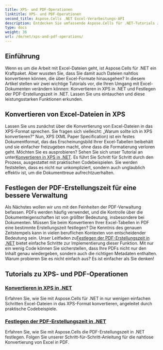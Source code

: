 ```yaml
---
title: XPS- und PDF-Operationen
linktitle: XPS- und PDF-Operationen
second_title: Aspose.Cells .NET Excel-Verarbeitungs-API
description: Entdecken Sie umfassende Aspose.Cells für .NET-Tutorials zu XPS- und PDF-Vorgängen, um Ihre Dateikonvertierungen zu optimieren.
type: docs
weight: 36
url: /de/net/xps-and-pdf-operations/
---
```

## Einführung

Wenn es um die Arbeit mit Excel-Dateien geht, ist Aspose.Cells für .NET ein Kraftpaket. Aber wussten Sie, dass Sie damit auch Dateien nahtlos konvertieren können, die über Excel-Formate hinausgehen? In diesem Artikel stellen wir zwei wichtige Tutorials vor, die Ihren Umgang mit Excel-Dokumenten verändern können: Konvertieren in XPS in .NET und Festlegen der PDF-Erstellungszeit in .NET. Lassen Sie uns eintauchen und diese leistungsstarken Funktionen erkunden. 

## Konvertieren von Excel-Dateien in XPS

Lassen Sie uns zunächst über die Konvertierung von Excel-Dateien in das XPS-Format sprechen. Sie fragen sich vielleicht: „Warum sollte ich in XPS konvertieren?“ Nun, XPS (XML Paper Specification) ist ein festes Dokumentformat, das das Erscheinungsbild Ihrer Excel-Tabellen beibehält und sie einfacher freizugeben macht, ohne dass die Formatierung verloren geht. Möchten Sie es ausprobieren? Sehen Sie sich unser Tutorial an unter[Konvertieren in XPS in .NET](./converting-to-xps/). Es führt Sie Schritt für Schritt durch den Prozess, ausgestattet mit praktischen Codebeispielen. Sie werden feststellen, dass es nicht nur unkompliziert, sondern auch unglaublich effektiv ist, um die Dokumenttreue aufrechtzuerhalten.

## Festlegen der PDF-Erstellungszeit für eine bessere Verwaltung

 Als Nächstes wollen wir uns mit den Feinheiten der PDF-Verwaltung befassen. PDFs werden häufig verwendet, und die Kontrolle über die Dokumenteigenschaften ist von größter Bedeutung, insbesondere bei Dokumenten. Müssen Sie beim Konvertieren Ihrer Excel-Tabellen in PDF eine bestimmte Erstellungszeit festlegen? Die Kenntnis des genauen Zeitstempels kann in vielen beruflichen Kontexten von entscheidender Bedeutung sein. Unser Leitfaden zu[Festlegen der PDF-Erstellungszeit in .NET](./setting-pdf-creation-time/) bietet einfache Schritte zur Implementierung dieser Funktion. Mit nur ein wenig Code können Sie sicherstellen, dass Ihre PDFs nicht nur den Inhalt genau wiedergeben, sondern auch die richtigen Metadaten enthalten. Warum probieren Sie es nicht einfach aus? Es ist einfacher als Sie denken!

## Tutorials zu XPS- und PDF-Operationen
### [Konvertieren in XPS in .NET](./converting-to-xps/)
Erfahren Sie, wie Sie mit Aspose.Cells für .NET in nur wenigen einfachen Schritten Excel-Dateien in das XPS-Format konvertieren, angeleitet durch praktische Codebeispiele.
### [Festlegen der PDF-Erstellungszeit in .NET](./setting-pdf-creation-time/)
Erfahren Sie, wie Sie mit Aspose.Cells die PDF-Erstellungszeit in .NET festlegen. Folgen Sie unserer Schritt-für-Schritt-Anleitung für die nahtlose Konvertierung von Excel in PDF.
